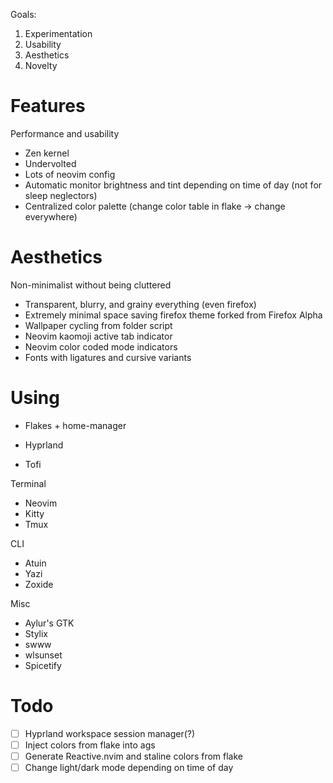 Goals:
1. Experimentation
1. Usability
1. Aesthetics
1. Novelty

# Features 
Performance and usability
+ Zen kernel
+ Undervolted
+ Lots of neovim config
+ Automatic monitor brightness and tint depending on time of day (not for sleep neglectors)
+ Centralized color palette (change color table in flake -> change everywhere)

# Aesthetics
Non-minimalist without being cluttered
+ Transparent, blurry, and grainy everything (even firefox)
+ Extremely minimal space saving firefox theme forked from Firefox Alpha
+ Wallpaper cycling from folder script 
+ Neovim kaomoji active tab indicator
+ Neovim color coded mode indicators
+ Fonts with ligatures and cursive variants

# Using
+ Flakes + home-manager

+ Hyprland
+ Tofi

Terminal
+ Neovim
+ Kitty
+ Tmux

CLI
+ Atuin
+ Yazi
+ Zoxide

Misc
+ Aylur's GTK
+ Stylix
+ swww
+ wlsunset
+ Spicetify

# Todo
- [ ] Hyprland workspace session manager(?)
- [ ] Inject colors from flake into ags
- [ ] Generate Reactive.nvim and staline colors from flake
- [ ] Change light/dark mode depending on time of day
